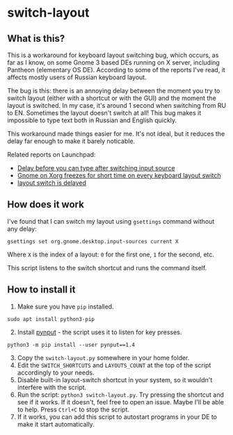 # switch-layout

## What is this?

This is a workaround for keyboard layout switching bug, which occurs, as far as I know, on some Gnome 3 based DEs running on X server, including Pantheon (elementary OS DE). According to some of the reports I've read, it affects mostly users of Russian keyboard layout.

The bug is this: there is an annoying delay between the moment you try to switch layout (either with a shortcut or with the GUI) and the moment the layout is switched. In my case, it's around 1 second when switching from RU to EN. Sometimes the layout doesn't switch at all! This bug makes it impossible to type text both in Russian and English quickly.

This workaround made things easier for me. It's not ideal, but it reduces the delay far enough to make it barely noticable.

Related reports on Launchpad:

* [Delay before you can type after switching input source](https://bugs.launchpad.net/ubuntu/+source/gnome-control-center/+bug/1754702/)
* [Gnome on Xorg freezes for short time on every keyboard layout switch](https://bugs.launchpad.net/ubuntu/+source/ubiquity/+bug/1790335)
* [layout switch is delayed](https://bugs.launchpad.net/ubuntu/+source/console-setup/+bug/1370953)

## How does it work

I've found that I can switch my layout using `gsettings` command without any delay:

```
gsettings set org.gnome.desktop.input-sources current X
```

Where `X` is the index of a layout: `0` for the first one, `1` for the second, etc.

This script listens to the switch shortcut and runs the command itself.

## How to install it

1. Make sure you have `pip` installed.

  ```
  sudo apt install python3-pip
  ```

2. Install [pynput](https://pypi.org/project/pynput/) - the script uses it to listen for key presses.

  ```
  python3 -m pip install --user pynput==1.4
  ```

3. Copy the `switch-layout.py` somewhere in your home folder.
4. Edit the `SWITCH_SHORTCUTS` and `LAYOUTS_COUNT` at the top of the script accordingly to your needs.
5. Disable built-in layout-switch shortcut in your system, so it wouldn't interfere with the script.
6. Run the script: `python3 switch-layout.py`. Try pressing the shortcut and see if it works.
  If it doesn't, feel free to open an issue. Maybe I'll be able to help.
  Press `Ctrl+C` to stop the script.
7. If it works, you can add this script to autostart programs in your DE to make it start automatically.
